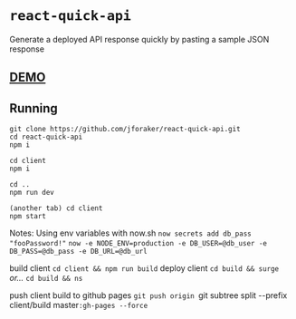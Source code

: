 # `react-quick-api` 


Generate a deployed API response quickly by pasting a sample JSON response 

## [DEMO](http://voracious-shake.surge.sh/)



## Running

```
git clone https://github.com/jforaker/react-quick-api.git
cd react-quick-api
npm i

cd client
npm i

cd ..
npm run dev

(another tab) cd client
npm start
```



Notes:
Using env variables with now.sh
`now secrets add db_pass "fooPassword!"`
`now -e NODE_ENV=production -e DB_USER=@db_user -e DB_PASS=@db_pass -e DB_URL=@db_url`

build client
`cd client && npm run build`
deploy client
`cd build && surge` _or..._ `cd build && ns`

push client build to github pages
`git push origin `git subtree split --prefix client/build master`:gh-pages --force`